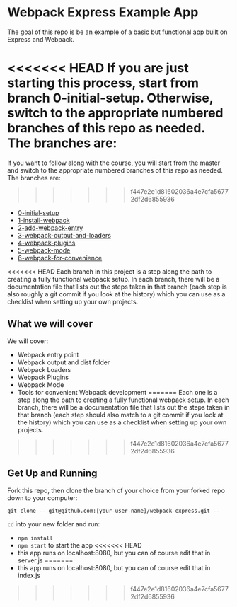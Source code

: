 # Webpack Express Example App

The goal of this repo is be an example of a basic but functional app built on Express and Webpack.

<<<<<<< HEAD
If you are just starting this process, start from branch 0-initial-setup. Otherwise, switch to the appropriate numbered branches of this repo as needed. The branches are:
=======
If you want to follow along with the course, you will start from the master and switch to the appropriate numbered branches of this repo as needed. The branches are:
>>>>>>> f447e2e1d81602036a4e7cfa56772df2d6855936
- [0-initial-setup](https://github.com/udacity/fend-webpack-content/tree/0-initial-setup)
- [1-install-webpack](https://github.com/udacity/fend-webpack-content/tree/1-install-webpack)
- [2-add-webpack-entry](https://github.com/udacity/fend-webpack-content/tree/2-add-webpack-entry)
- [3-webpack-output-and-loaders](https://github.com/udacity/fend-webpack-content/tree/3-webpack-output-and-loaders)
- [4-webpack-plugins](https://github.com/udacity/fend-webpack-content/tree/4-webpack-plugins)
- [5-webpack-mode](https://github.com/udacity/fend-webpack-content/tree/5-webpack-mode)
- [6-webpack-for-convenience](https://github.com/udacity/fend-webpack-content/tree/6-webpack-for-convenience)

<<<<<<< HEAD
Each branch in this project is a step along the path to creating a fully functional webpack setup. In each branch, there will be a documentation file that lists out the steps taken in that branch (each step is also roughly a git commit if you look at the history) which you can use as a checklist when setting up your own projects. 

## What we will cover

We will cover:

- Webpack entry point
- Webpack output and dist folder
- Webpack Loaders
- Webpack Plugins
- Webpack Mode
- Tools for convenient Webpack development
=======
Each one is a step along the path to creating a fully functional webpack setup. In each branch, there will be a documentation file that lists out the steps taken in that branch (each step should also match to a git commit if you look at the history) which you can use as a checklist when setting up your own projects. 
>>>>>>> f447e2e1d81602036a4e7cfa56772df2d6855936

## Get Up and Running

Fork this repo, then clone the branch of your choice from your forked repo down to your computer:

```
git clone -- git@github.com:[your-user-name]/webpack-express.git --
```

`cd` into your new folder and run:
- ```npm install```
- ```npm start``` to start the app
<<<<<<< HEAD
- this app runs on localhost:8080, but you can of course edit that in server.js
=======
- this app runs on localhost:8080, but you can of course edit that in index.js
>>>>>>> f447e2e1d81602036a4e7cfa56772df2d6855936
